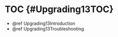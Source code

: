 TOC {#Upgrading13TOC}
=====================

- @ref Upgrading13Introduction
- @ref Upgrading13Troubleshooting

